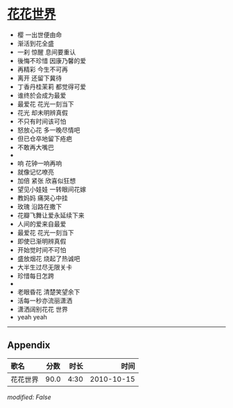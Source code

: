 # [花花世界](https://music.163.com/song?id=64385)

* 樱 一出世便由命
* 渐活到花全盛
* 一刹 惊醒 息间要重认
* 後悔不珍惜 因康乃馨的爱
* 再精彩 今生不可再
* 离开 还留下冀待
* 丁香丹桂茉莉 都觉得可爱
* 谁终於会成为最爱
* 最爱花 花光一刻当下
* 花光 却未明辨真假
* 不只有时间该可怕
* 怒放心花 多一晚尽情吧
* 但已仓卒地留下疮疤
* 不敢再大嘴巴
* 
* 响 花钟一响再响
* 就像记忆嘹亮
* 加倍 紧张 欣喜似狂想
* 望见小娃娃 一转眼间花嫁
* 教妈妈 痛哭心中挂
* 玫瑰 沿路在撒下
* 花瓣飞舞让爱永延续下来
* 人间的爱来自最爱
* 最爱花 花光一刻当下
* 即使已渐明辨真假
* 开始觉时间不可怕
* 盛放烟花 烧起了热诚吧
* 大半生过尽无限关卡
* 珍惜每日怎跨
* 
* 老眼昏花 清楚笑望余下
* 活每一秒亦流丽潇洒
* 潇洒阔别花花 世界
* yeah yeah


---

## Appendix

|歌名|分数|时长|时间|
|:---|:---:|---:|---:|
|花花世界|90.0|4:30|2010-10-15

*modified: False*